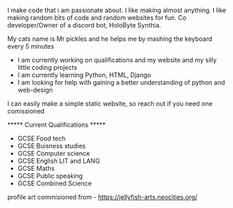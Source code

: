 I make code that i am passionate about. I like making almost anything.
I like making random bits of code and random websites for fun.
Co developer/Owner of a discord bot, HoloByte Synthia.

My cats name is Mr pickles and he helps me by mashing the keyboard every 5 minutes

- I am currently working on qualifications and my website and my silly little coding projects
- I am currently learning Python, HTML, Django
- I am looking for help with gaining a better understanding of python and web-design

I can easily make a simple static website, so reach out if you need one comissioned

***** Current Qualifications *****
- GCSE Food tech
- GCSE Buisness studies
- GCSE Computer science
- GCSE English LIT and LANG
- GCSE Maths
- GCSE Public speaking
- GCSE Combined Science

profile art commisioned from - https://jellyfish-arts.neocities.org/
